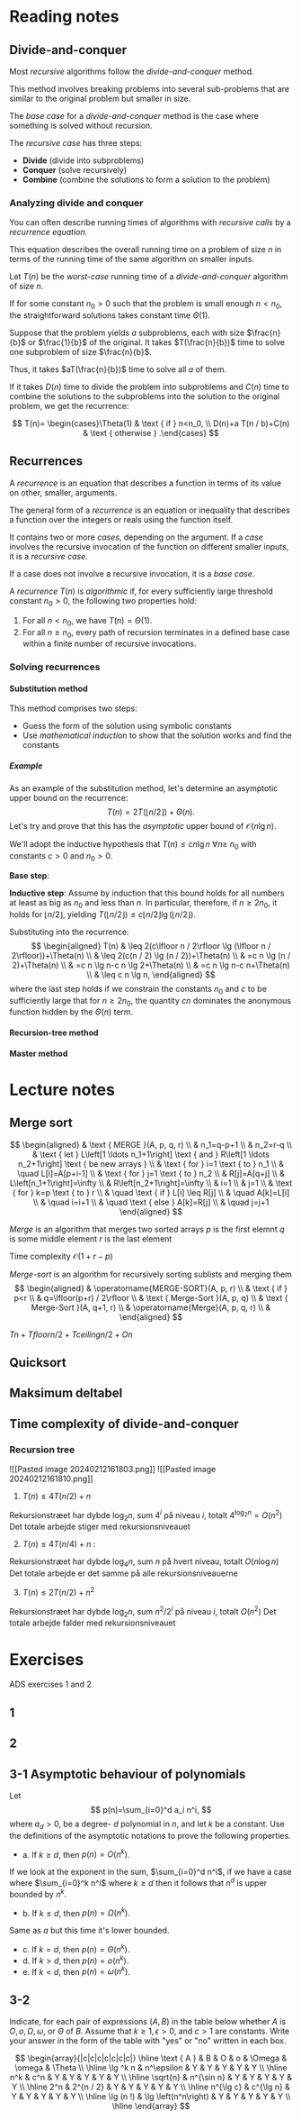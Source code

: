 # Reading notes

## Divide-and-conquer

Most *recursive* algorithms follow the *divide-and-conquer*
 method.

This method involves breaking problems into several sub-problems that are similar to the original problem but smaller in size.

The *base case* for a *divide-and-conquer* method is the case where something is solved without recursion.

The *recursive case* has three steps:
- **Divide** (divide into subproblems)
- **Conquer** (solve recursively)
- **Combine** (combine the solutions to form a solution to the problem)

### Analyzing divide and conquer

You can often describe running times of algorithms with *recursive calls* by a *recurrence equation*.

This equation describes the overall running time on a problem of size $n$ in terms of the running time of the same algorithm on smaller inputs.

Let $T(n)$ be the *worst-case* running time of a *divide-and-conquer* algorithm of size $n$.

If for some constant $n_0>0$ such that the problem is small enough $n<n_0$, the straightforward solutions takes constant time $\Theta(1)$.

Suppose that the problem yields $a$ subproblems, each with size $\frac{n}{b}$ or $\frac{1}{b}$ of the original. It takes $T(\frac{n}{b})$ time to solve one subproblem of size $\frac{n}{b}$.

Thus, it takes $aT(\frac{n}{b})$ time to solve all $a$ of them.

If it takes $D(n)$ time to divide the problem into subproblems and $C(n)$ time to combine the solutions to the subproblems into the solution to the original problem, we get the recurrence:

$$
T(n)= \begin{cases}\Theta(1) & \text { if } n<n_0, \\ D(n)+a T(n / b)+C(n) & \text { otherwise } .\end{cases}
$$
## Recurrences
A *recurrence* is an equation that describes a function in terms of its value on other, smaller, arguments.

The general form of a *recurrence* is an equation or inequality that describes a function over the integers or reals using the function itself.

It contains two or more *cases*, depending on the argument. If a *case* involves the recursive invocation of the function on different smaller inputs, it is a *recursive case*.

If a case does not involve a recursive invocation, it is a *base case*.

 A *recurrence* $T(n)$ is *algorithmic* if, for every sufficiently large threshold constant $n_0>0$, the following two properties hold:
 
1. For all $n<n_0$, we have $T(n)=\Theta(1)$.
2. For all $n \geq n_0$, every path of recursion terminates in a defined base case within a finite number of recursive invocations.

### Solving recurrences

#### Substitution method

This method comprises two steps:
- Guess the form of the solution using symbolic constants
- Use *mathematical induction* to show that the solution works and find the constants
##### Example
As an example of the substitution method, let's determine an asymptotic upper bound on the recurrence:
$$
T(n)=2 T(\lfloor n / 2\rfloor)+\Theta(n) .
$$
Let's try and prove that this has the *asymptotic* upper bound of $\mathcal{O}(n\lg n)$.

We'll adopt the inductive hypothesis that $T(n) \leq c n \lg n~\forall n \geq$ $n_0$ with constants  $c>0$ and $n_0>0$.

**Base step**:


**Inductive step**:
Assume by induction that this bound holds for all numbers at least as big as $n_0$ and less than $n$. In particular, therefore, if $n \geq 2 n_0$, it holds for $\lfloor n / 2\rfloor$, yielding $T(\lfloor n / 2\rfloor) \leq c\lfloor n / 2\rfloor \lg (\lfloor n / 2\rfloor)$.

Substituting into the recurrence: 
$$
\begin{aligned}
T(n) & \leq 2(c\lfloor n / 2\rfloor \lg (\lfloor n / 2\rfloor))+\Theta(n) \\
& \leq 2(c(n / 2) \lg (n / 2))+\Theta(n) \\
& =c n \lg (n / 2)+\Theta(n) \\
& =c n \lg n-c n \lg 2+\Theta(n) \\
& =c n \lg n-c n+\Theta(n) \\
& \leq c n \lg n,
\end{aligned}
$$
where the last step holds if we constrain the constants $n_0$ and $c$ to be sufficiently large that for $n \geq 2 n_0$, the quantity $c n$ dominates the anonymous function hidden by the $\Theta(n)$ term.

#### Recursion-tree method

#### Master method

# Lecture notes

## Merge sort
$$
\begin{aligned}
& \text { MERGE }(A, p, q, r) \\
& n_1=q-p+1 \\
& n_2=r-q \\
& \text { let } L\left[1 \ldots n_1+1\right] \text { and } R\left[1 \ldots n_2+1\right] \text { be new arrays } \\
& \text { for } i=1 \text { to } n_1 \\
& \quad L[i]=A[p+i-1] \\
& \text { for } j=1 \text { to } n_2 \\
& R[j]=A[q+j] \\
& L\left[n_1+1\right]=\infty \\
& R\left[n_2+1\right]=\infty \\
& i=1 \\
& j=1 \\
& \text { for } k=p \text { to } r \\
& \quad \text { if } L[i] \leq R[j] \\
& \quad A[k]=L[i] \\
& \quad i=i+1 \\
& \quad \text { else } A[k]=R[j] \\
& \quad j=j+1
\end{aligned}
$$

 *Merge* is an algorithm that merges two sorted arrays
$p$ is the first elemnt
$q$ is some middle element
$r$ is the last element

Time complexity
$\mathcal{O}(1+r-p)$

*Merge-sort* is an algorithm for recursively sorting sublists and merging them
$$
\begin{aligned}
& \operatorname{MERGE-SORT}(A, p, r) \\
& \text { if } p<r \\
& q=\lfloor(p+r) / 2\rfloor \\
& \text { Merge-Sort }(A, p, q) \\
& \text { Merge-Sort }(A, q+1, r) \\
& \operatorname{Merge}(A, p, q, r) \\
&
\end{aligned}
$$

$Tn+Tfloorn/2+Tceilingn/2+On$

## Quicksort


## Maksimum deltabel 

## Time complexity of divide-and-conquer
### Recursion tree
![[Pasted image 20240212161803.png]]
![[Pasted image 20240212161810.png]]

1. $T(n) \leq 4 T(n / 2)+n$

Rekursionstræet har dybde $\log _2 n$, sum $4^i$ på niveau $i$, totalt $4^{\log _2 n}=O\left(n^2\right)$ Det totale arbejde stiger med rekursionsniveauet

2. $T(n) \leq 4 T(n / 4)+n$ :

Rekursionstræet har dybde $\log _4 n$, sum $n$ på hvert niveau, totalt $O(n \log n)$ Det totale arbejde er det samme på alle rekursionsniveauerne

3. $T(n) \leq 2 T(n / 2)+n^2$

Rekursionstræet har dybde $\log _2 n$, sum $n^2 / 2^i$ på niveau $i$, totalt $O\left(n^2\right)$ Det totale arbejde falder med rekursionsniveauet

# Exercises
ADS exercises 1 and 2

## 1


## 2


## 3-1 Asymptotic behaviour of polynomials
Let
$$
p(n)=\sum_{i=0}^d a_i n^i,
$$
where $a_d>0$, be a degree- $d$ polynomial in $n$, and let $k$ be a constant. Use the definitions of the asymptotic notations to prove the following properties.
- a. If $k \geq d$, then $p(n)=O\left(n^k\right)$.

If we look at the exponent in the sum,  $\sum_{i=0}^d n^i$, if we have a case where $\sum_{i=0}^k n^i$ where $k\geq d$ then it follows that $n^d$ is upper bounded by $n^k$.

- b. If $k \leq d$, then $p(n)=\Omega\left(n^k\right)$.

Same as *a* but this time it's lower bounded.

- c. If $k=d$, then $p(n)=\Theta\left(n^k\right)$.
- d. If $k>d$, then $p(n)=o\left(n^k\right)$.
- e. If $k<d$, then $p(n)=\omega\left(n^k\right)$.


## 3-2
Indicate, for each pair of expressions $(A, B)$ in the table below whether $A$ is $O, o, \Omega, \omega$, or $\Theta$ of $B$. Assume that $k \geq 1, \epsilon>0$, and $c>1$ are constants. Write your answer in the form of the table with "yes" or "no" written in each box.

$$
\begin{array}{|c|c|c|c|c|c|c|}
\hline \text { A } & B & O & o & \Omega & \omega & \Theta \\
\hline \lg ^k n & n^\epsilon & Y & Y & Y & Y & Y \\
\hline n^k & c^n & Y & Y & Y & Y & Y \\
\hline \sqrt{n} & n^{\sin n} & Y & Y & Y & Y & Y \\
\hline 2^n & 2^{n / 2} & Y & Y & Y & Y & Y \\
\hline n^{\lg c} & c^{\lg n} & Y & Y & Y & Y & Y \\
\hline \lg (n !) & \lg \left(n^n\right) & Y & Y & Y & Y & Y \\
\hline
\end{array}
$$
